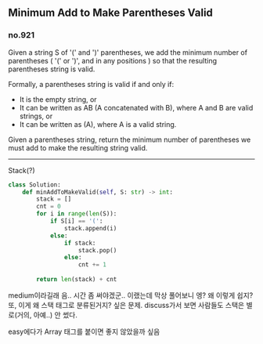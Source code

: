 ## Minimum Add to Make Parentheses Valid
### no.921

Given a string S of '(' and ')' parentheses, we add the minimum number of parentheses ( '(' or ')', and in any positions ) so that the resulting parentheses string is valid.

Formally, a parentheses string is valid if and only if:

- It is the empty string, or
- It can be written as AB (A concatenated with B), where A and B are valid strings, or
- It can be written as (A), where A is a valid string.

Given a parentheses string, return the minimum number of parentheses we must add to make the resulting string valid.

---
Stack(?)
``` python
class Solution:
    def minAddToMakeValid(self, S: str) -> int:
        stack = []
        cnt = 0
        for i in range(len(S)):
            if S[i] == '(':
                stack.append(i)
            else:
                if stack:
                    stack.pop()
                else:
                    cnt += 1
                    
        return len(stack) + cnt
```

medium이라길래 음.. 시간 좀 써야겠군.. 이랬는데 막상 풀어보니 엥? 왜 이렇게 쉽지? 또, 이게 왜 스택 태그로 분류된거지? 싶은 문제. discuss가서 보면 사람들도 스택은 별로(거의, 아예..) 안 썼다.

easy에다가 Array 태그를 붙이면 좋지 않았을까 싶음